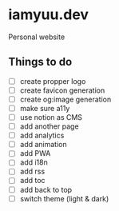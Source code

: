 # iamyuu.dev

Personal website

## Things to do

- [ ] create propper logo
- [ ] create favicon generation
- [ ] create og:image generation
- [ ] make sure a11y
- [ ] use notion as CMS
- [ ] add another page
- [ ] add analytics
- [ ] add animation
- [ ] add PWA
- [ ] add i18n
- [ ] add rss
- [ ] add toc
- [ ] add back to top
- [ ] switch theme (light & dark)
